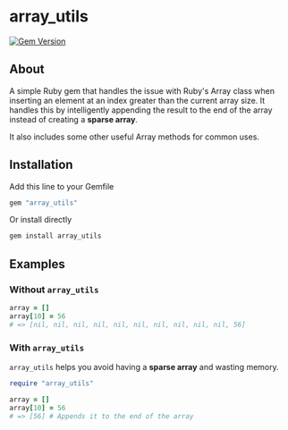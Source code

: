 # array_utils

[![Gem Version](https://badge.fury.io/rb/array_utils.svg?icon=si%3Arubygems&icon_color=%23adccd2)](https://badge.fury.io/rb/array_utils)

## About

A simple Ruby gem that handles the issue with Ruby's Array class when inserting
an element at an index greater than the current array size. It handles this by
intelligently appending the result to the end of the array instead of creating
a **sparse array**.

It also includes some other useful Array methods for common uses.

## Installation

Add this line to your Gemfile

```bash
gem "array_utils"
```

Or install directly

```bash
gem install array_utils
```

## Examples

### Without `array_utils`

```ruby
array = []
array[10] = 56
# => [nil, nil, nil, nil, nil, nil, nil, nil, nil, nil, 56]
```

### With `array_utils`

`array_utils` helps you avoid having a **sparse array** and wasting memory.

```ruby
require "array_utils"

array = []
array[10] = 56
# => [56] # Appends it to the end of the array
```
